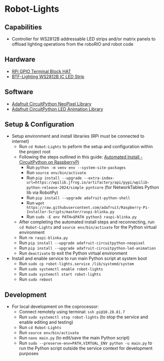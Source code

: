 # Robot-Lights

## Capabilities
* Controller for WS2812B addressable LED strips and/or matrix panels to offload lighting operations from the roboRIO and robot code

## Hardware 
* [RPi GPIO Terminal Block HAT](https://www.amazon.com/dp/B08RDYDG6X)
* [BTF-Lighting WS2812B IC LED Strip](https://www.amazon.com/dp/B01CDTEEZ2)

## Software
* [Adafruit CircuitPython NeoPixel Library](https://docs.circuitpython.org/projects/neopixel/en/latest/)
* [Adafruit CircuitPython LED Animation Library](https://docs.circuitpython.org/projects/led-animation/en/latest/)

## Setup & Configuration
* Setup environment and install libraries (RPi must be connected to internet)
  * Run `cd Robot-Lights` to peform the setup and configuration within the project root
  * Following the steps outlined in this guide: [Automated Install - CircuitPython on RaspberryPi](https://learn.adafruit.com/circuitpython-on-raspberrypi-linux/installing-circuitpython-on-raspberry-pi)
    * Run `python -m venv env --system-site-packages`
    * Run `source env/bin/activate`
    * Run `pip install --upgrade --extra-index-url=https://wpilib.jfrog.io/artifactory/api/pypi/wpilib-python-release-2024/simple pyntcore` (for NetworkTables Python lib via RobotPy)
    * Run `pip install --upgrade adafruit-python-shell`
    * Run `wget https://raw.githubusercontent.com/adafruit/Raspberry-Pi-Installer-Scripts/master/raspi-blinka.py`
    * Run `sudo -E env PATH=$PATH python3 raspi-blinka.py`
  * After completing the automated install steps and reconnecting, run `cd Robot-Lights` and `source env/bin/activate` for the Python virtual environment
  * Run `rm raspi-blinka.py`
  * Run `pip install --upgrade adafruit-circuitpython-neopixel`
  * Run `pip install --upgrade adafruit-circuitpython-led-animation`
  * Run `deactivate` to exit the Python virtual environment 
* Install and enable service to run main Python script at system boot
  * Run `sudo cp robot-lights.service /lib/systemd/system`
  * Run `sudo systemctl enable robot-lights`
  * Run `sudo systemctl start robot-lights`
  * Run `sudo reboot` 

## Development
* For local development on the coprocessor:
  * Connect remotely using terminal: `ssh pi@10.28.81.7`
  * Run `sudo systemctl stop robot-lights` (to stop the service and enable editing and testing)
  * Run `cd Robot-Lights`
  * Run `source env/bin/activate`
  * Run `nano main.py` (to edit/save the main Python script)
  * Run `sudo --preserve-env=PATH,VIRTUAL_ENV python -u main.py` to run the Python script outside the service context for development purposes
